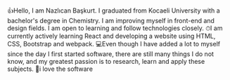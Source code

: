👍Hello, I am Nazlıcan Başkurt. I graduated from Kocaeli University with a bachelor's degree in Chemistry. I am improving myself in front-end and design fields. I am open to learning and follow technologies closely.
⏱I am currently actively learning React and developing a website using HTML, CSS, Bootstrap and webpack.
💻Even though I have added a lot to myself since the day I first started software, there are still many things I do not know, and my greatest passion is to research, learn and apply these subjects.
💖i love the software

